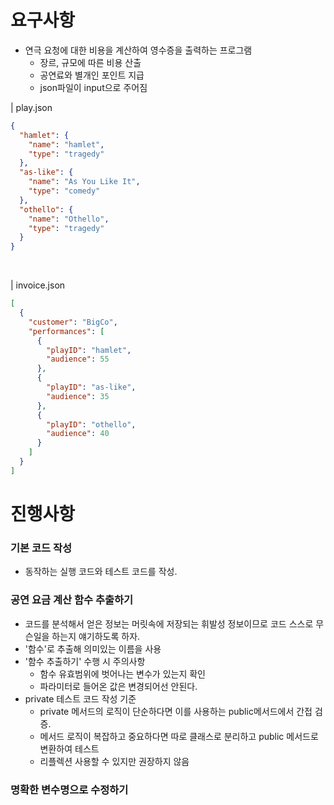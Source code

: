 # 요구사항
* 연극 요청에 대한 비용을 계산하여 영수증을 출력하는 프로그램
  * 장르, 규모에 따른 비용 산출
  * 공연료와 별개인 포인트 지급
  * json파일이 input으로 주어짐

| play.json
```json
{
  "hamlet": {
    "name": "hamlet",
    "type": "tragedy"
  },
  "as-like": {
    "name": "As You Like It",
    "type": "comedy"
  },
  "othello": {
    "name": "Othello",
    "type": "tragedy"
  }
}
```
<br>

| invoice.json
```json
[
  {
    "customer": "BigCo",
    "performances": [
      {
        "playID": "hamlet",
        "audience": 55
      },
      {
        "playID": "as-like",
        "audience": 35
      },
      {
        "playID": "othello",
        "audience": 40
      }
    ]
  }
]
```
# 진행사항
### 기본 코드 작성
* 동작하는 실행 코드와 테스트 코드를 작성.
### 공연 요금 계산 함수 추출하기
* 코드를 분석해서 얻은 정보는 머릿속에 저장되는 휘발성 정보이므로 코드 스스로 무슨일을 하는지 얘기하도록 하자.
* '함수'로 추출해 의미있는 이름을 사용
* '함수 추출하기' 수행 시 주의사항
  * 함수 유효범위에 벗어나는 변수가 있는지 확인
  * 파라미터로 들어온 값은 변경되어선 안된다.
* private 테스트 코드 작성 기준
  * private 메서드의 로직이 단순하다면 이를 사용하는 public메서드에서 간접 검증.
  * 메서드 로직이 복잡하고 중요하다면 따로 클래스로 분리하고 public 메서드로 변환하여 테스트
  * 리플렉션 사용할 수 있지만 권장하지 않음
### 명확한 변수명으로 수정하기



